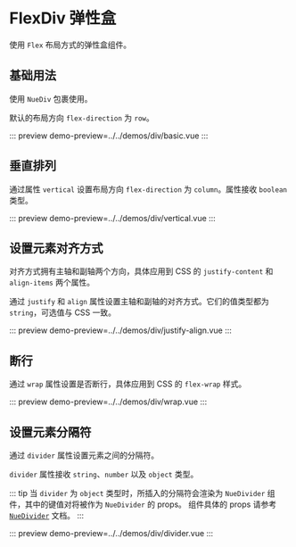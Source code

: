 # FlexDiv 弹性盒

使用 `Flex` 布局方式的弹性盒组件。

## 基础用法

使用 `NueDiv` 包裹使用。

默认的布局方向 `flex-direction` 为 `row`。

::: preview
demo-preview=../../demos/div/basic.vue
:::

## 垂直排列

通过属性 `vertical` 设置布局方向 `flex-direction` 为 `column`。属性接收 `boolean` 类型。

::: preview
demo-preview=../../demos/div/vertical.vue
:::

## 设置元素对齐方式

对齐方式拥有主轴和副轴两个方向，具体应用到 CSS 的 `justify-content` 和 `align-items` 两个属性。

通过 `justify` 和 `align` 属性设置主轴和副轴的对齐方式。它们的值类型都为 `string`，可选值与 CSS 一致。

::: preview
demo-preview=../../demos/div/justify-align.vue
:::

## 断行

通过 `wrap` 属性设置是否断行，具体应用到 CSS 的 `flex-wrap` 样式。

::: preview
demo-preview=../../demos/div/wrap.vue
:::

## 设置元素分隔符

通过 `divider` 属性设置元素之间的分隔符。

`divider` 属性接收 `string`、`number` 以及 `object` 类型。

::: tip
当 `divider` 为 `object` 类型时，所插入的分隔符会渲染为 `NueDivider` 组件，其中的键值对将被作为 `NueDivider` 的 props。
组件具体的 props 请参考 [`NueDivider`](/pages/others/divider.html) 文档。
:::

::: preview
demo-preview=../../demos/div/divider.vue
:::
